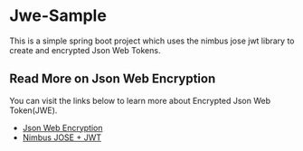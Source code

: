 # Jwe-Sample
This is a simple spring boot project which uses the nimbus jose jwt library to create and encrypted Json Web Tokens.

## Read More on Json Web Encryption
You can visit the links below to learn more about Encrypted Json Web Token(JWE).
- [Json Web Encryption](https://datatracker.ietf.org/doc/html/rfc7516)
- [Nimbus JOSE + JWT](https://connect2id.com/products/nimbus-jose-jwt)
